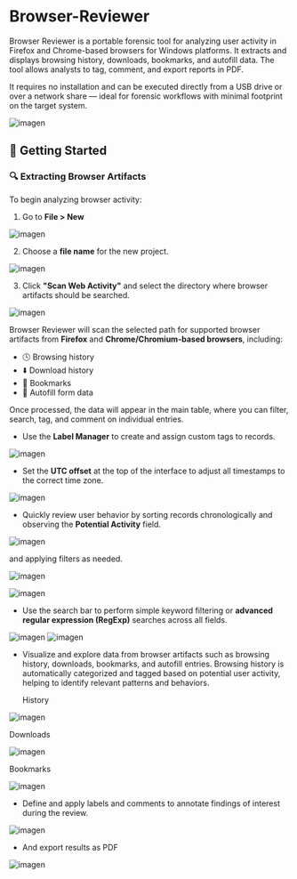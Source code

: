 # Browser-Reviewer
Browser Reviewer is a portable forensic tool for analyzing user activity in Firefox and Chrome-based browsers for Windows platforms. It extracts and displays browsing history, downloads, bookmarks, and autofill data. The tool allows analysts to tag, comment, and export reports in PDF.

It requires no installation and can be executed directly from a USB drive or over a network share — ideal for forensic workflows with minimal footprint on the target system.

![imagen](https://github.com/user-attachments/assets/3395cf20-1b7f-472b-8dee-7622d6876262)


## 🚀 Getting Started

### 🔍 Extracting Browser Artifacts

To begin analyzing browser activity:

1. Go to **File > New**
   
![imagen](https://github.com/user-attachments/assets/eb79f8d9-1d95-4f0b-b28f-633a715c24ae)

2. Choose a **file name** for the new project.

![imagen](https://github.com/user-attachments/assets/9e48d0f1-fb3d-49a8-aa3f-90d75b94ee81)

   
3. Click **"Scan Web Activity"** and select the directory where browser artifacts should be searched.

![imagen](https://github.com/user-attachments/assets/4c17b8bb-eb37-40a5-97f7-5934bf92fc69)




Browser Reviewer will scan the selected path for supported browser artifacts from **Firefox** and **Chrome/Chromium-based browsers**, including:

- 🕓 Browsing history  
- ⬇️ Download history  
- 🔖 Bookmarks  
- 🧠 Autofill form data  

Once processed, the data will appear in the main table, where you can filter, search, tag, and comment on individual entries.

- Use the **Label Manager** to create and assign custom tags to records.

![imagen](https://github.com/user-attachments/assets/fd3b890a-2476-4573-8547-fb9d6ace97d1)


- Set the **UTC offset** at the top of the interface to adjust all timestamps to the correct time zone.


![imagen](https://github.com/user-attachments/assets/ca1c4145-2d7f-4a24-b35f-04b0cd240264)

- Quickly review user behavior by sorting records chronologically and observing the **Potential Activity** field.

![imagen](https://github.com/user-attachments/assets/3309b8db-8385-4085-9be8-3e58b2c8cee6)


  and applying filters as needed.
  

![imagen](https://github.com/user-attachments/assets/db3c666d-f886-4513-a7b7-ee7c3810532a)
  

![imagen](https://github.com/user-attachments/assets/0dca8f1e-cafb-44ce-85e0-ae70f752f57b)



- Use the search bar to perform simple keyword filtering or **advanced regular expression (RegExp)** searches across all fields.


![imagen](https://github.com/user-attachments/assets/435882ed-ab08-4838-ab7b-82d35d2861f6)
![imagen](https://github.com/user-attachments/assets/53f3262e-ddb3-4749-a170-571f27a29823)

- Visualize and explore data from browser artifacts such as browsing history, downloads, bookmarks, and autofill entries. Browsing history is automatically categorized and tagged based on potential user activity, helping to identify relevant patterns and behaviors.

  History

![imagen](https://github.com/user-attachments/assets/5444bbc6-4ccd-452f-81bc-d386b8edcafa)

  Downloads

![imagen](https://github.com/user-attachments/assets/14a269fd-c90c-4153-9a3a-394f9b6ea897)

  Bookmarks

![imagen](https://github.com/user-attachments/assets/753dae17-b663-4420-a3df-64dc937cfa08)

  

- Define and apply labels and comments to annotate findings of interest during the review.
  
![imagen](https://github.com/user-attachments/assets/a7db0671-292d-4a96-b1c5-e45d53c787fe)

- And export results as PDF

![imagen](https://github.com/user-attachments/assets/f9eafe3d-cbe2-4a74-adaa-494d6bd06ca3)






  

